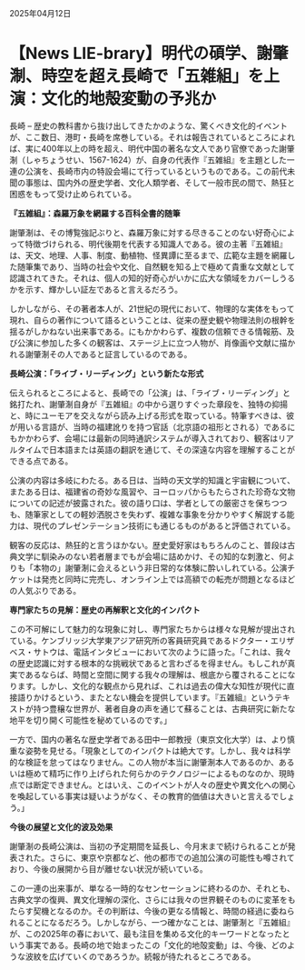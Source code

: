 2025年04月12日

# 【News LIE-brary】明代の碩学、謝肇淛、時空を超え長崎で「五雑組」を上演：文化的地殻変動の予兆か

長崎 – 歴史の教科書から抜け出してきたかのような、驚くべき文化的イベントが、ここ数日、港町・長崎を席巻している。それは報告されているところによれば、実に400年以上の時を超え、明代中国の著名な文人であり官僚であった謝肇淛（しゃちょうせい、1567-1624）が、自身の代表作『五雑組』を主題とした一連の公演を、長崎市内の特設会場にて行っているというものである。この前代未聞の事態は、国内外の歴史学者、文化人類学者、そして一般市民の間で、熱狂と困惑をもって受け止められている。

**『五雑組』：森羅万象を網羅する百科全書的随筆**

謝肇淛は、その博覧強記ぶりと、森羅万象に対する尽きることのない好奇心によって特徴づけられる、明代後期を代表する知識人である。彼の主著『五雑組』は、天文、地理、人事、制度、動植物、怪異譚に至るまで、広範な主題を網羅した随筆集であり、当時の社会や文化、自然観を知る上で極めて貴重な文献として認識されてきた。それは、個人の知的好奇心がいかに広大な領域をカバーしうるかを示す、輝かしい証左であると言えるだろう。

しかしながら、その著者本人が、21世紀の現代において、物理的な実体をもって現れ、自らの著作について語るということは、従来の歴史観や物理法則の根幹を揺るがしかねない出来事である。にもかかわらず、複数の信頼できる情報筋、及び公演に参加した多くの観客は、ステージ上に立つ人物が、肖像画や文献に描かれる謝肇淛その人であると証言しているのである。

**長崎公演：「ライブ・リーディング」という新たな形式**

伝えられるところによると、長崎での「公演」は、「ライブ・リーディング」と銘打たれ、謝肇淛自身が『五雑組』の中から選りすぐった章段を、独特の抑揚と、時にユーモアを交えながら読み上げる形式を取っている。特筆すべきは、彼が用いる言語が、当時の福建訛りを持つ官話（北京語の祖形とされる）であるにもかかわらず、会場には最新の同時通訳システムが導入されており、観客はリアルタイムで日本語または英語の翻訳を通じて、その深遠な内容を理解することができる点である。

公演の内容は多岐にわたる。ある日は、当時の天文学的知識と宇宙観について、またある日は、福建省の奇妙な風習や、ヨーロッパからもたらされた珍奇な文物についての記述が披露された。彼の語り口は、学者としての厳密さを保ちつつも、随筆家としての軽妙洒脱さを失わず、複雑な事象を分かりやすく解説する能力は、現代のプレゼンテーション技術にも通じるものがあると評価されている。

観客の反応は、熱狂的と言うほかない。歴史愛好家はもちろんのこと、普段は古典文学に馴染みのない若者層までもが会場に詰めかけ、その知的な刺激と、何よりも「本物の」謝肇淛に会えるという非日常的な体験に酔いしれている。公演チケットは発売と同時に完売し、オンライン上では高額での転売が問題となるほどの人気ぶりである。

**専門家たちの見解：歴史の再解釈と文化的インパクト**

この不可解にして魅力的な現象に対し、専門家たちからは様々な見解が提出されている。ケンブリッジ大学東アジア研究所の客員研究員であるドクター・エリザベス・サトウは、電話インタビューにおいて次のように語った。「これは、我々の歴史認識に対する根本的な挑戦状であると言わざるを得ません。もしこれが真実であるならば、時間と空間に関する我々の理解は、根底から覆されることになります。しかし、文化的な観点から見れば、これは過去の偉大な知性が現代に直接語りかけるという、またとない機会を提供しています。『五雑組』というテキストが持つ豊穣な世界が、著者自身の声を通じて蘇ることは、古典研究に新たな地平を切り開く可能性を秘めているのです。」

一方で、国内の著名な歴史学者である田中一郎教授（東京文化大学）は、より慎重な姿勢を見せる。「現象としてのインパクトは絶大です。しかし、我々は科学的な検証を怠ってはなりません。この人物が本当に謝肇淛本人であるのか、あるいは極めて精巧に作り上げられた何らかのテクノロジーによるものなのか、現時点では断定できません。とはいえ、このイベントが人々の歴史や異文化への関心を喚起している事実は疑いようがなく、その教育的価値は大きいと言えるでしょう。」

**今後の展望と文化的波及効果**

謝肇淛の長崎公演は、当初の予定期間を延長し、今月末まで続けられることが発表された。さらに、東京や京都など、他の都市での追加公演の可能性も噂されており、今後の展開から目が離せない状況が続いている。

この一連の出来事が、単なる一時的なセンセーションに終わるのか、それとも、古典文学の復興、異文化理解の深化、さらには我々の世界観そのものに変革をもたらす契機となるのか。その判断は、今後の更なる情報と、時間の経過に委ねられることになるだろう。しかしながら、一つ確かなことは、謝肇淛と『五雑組』が、この2025年の春において、最も注目を集める文化的キーワードとなったという事実である。長崎の地で始まったこの「文化的地殻変動」は、今後、どのような波紋を広げていくのであろうか。続報が待たれるところである。